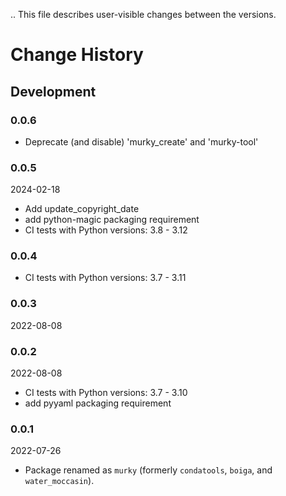 ..
  This file describes user-visible changes between the versions.

# Change History

## Development

### 0.0.6

* Deprecate (and disable) 'murky_create' and 'murky-tool'

### 0.0.5

2024-02-18

* Add update_copyright_date
* add python-magic packaging requirement
* CI tests with Python versions: 3.8 - 3.12

### 0.0.4

* CI tests with Python versions: 3.7 - 3.11

### 0.0.3

2022-08-08

### 0.0.2

2022-08-08

* CI tests with Python versions: 3.7 - 3.10
* add pyyaml packaging requirement

### 0.0.1

2022-07-26

* Package renamed as `murky` (formerly `condatools`, `boiga`, and `water_moccasin`).
